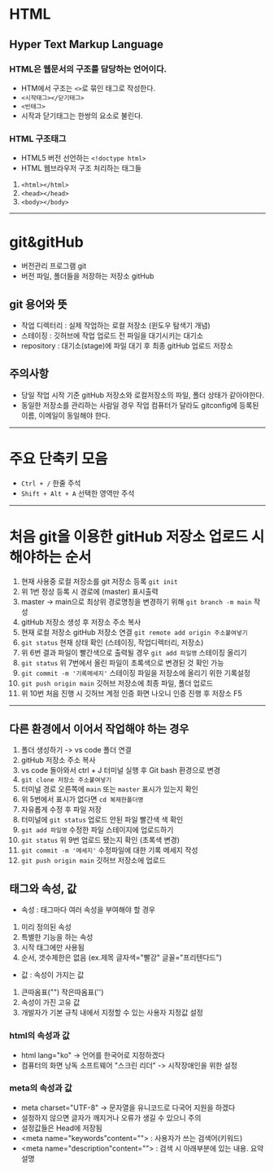 # HTML
## Hyper Text Markup Language
### HTML은 웹문서의 구조를 담당하는 언어이다.
* HTM에서 구조는 `<>`로 묶인 태그로 작성한다.
* `<시작태그></닫기태그>`
* `<빈태그>`
* 시작과 닫기태그는 한쌍의 요소로 불린다.
### HTML 구조태그
* HTML5 버전 선언하는 `<!doctype html>`
* HTML 웹브라우저 구조 처리하는 태그들
1. `<html></html>`
2. `<head></head>`
3. `<body></body>`
----
# git&gitHub
* 버전관리 프로그램 git
* 버전 파일, 폴더들을 저장하는 저장소 gitHub
## git 용어와 뜻
* 작업 디렉터리 : 실제 작업하는 로컬 저장소 (윈도우 탐색기 개념)
* 스테이징 : 깃허브에 작업 업로드 전 파일을 대기시키는 대기소
* repository : 대기소(stage)에 파일 대기 후 최종 gitHub 업로드 저장소
## 주의사항
* 당일 작업 시작 기준 gitHub 저장소와 로컬저장소의 파일, 폴더 상태가 같아야한다.
* 동일한 저장소를 관리하는 사람일 경우 작업 컴퓨터가 달라도 gitconfig에 등록된 이름, 이메일이 동일해야 한다.
----
# 주요 단축키 모음
* `Ctrl + /` 한줄 주석
* `Shift + Alt + A` 선택한 영역만 주석
----
# 처음 git을 이용한 gitHub 저장소 업로드 시 해야하는 순서
1. 현재 사용중 로컬 저장소를 git 저장소 등록 `git init`
2. 위 1번 정상 등록 시 경로에 (master) 표시출력
3. master -> main으로 최상위 경로명칭을 변경하기 위해 `git branch -m main` 작성
4. gitHub 저장소 생성 후 저장소 주소 복사
5. 현재 로컬 저장소 gitHub 저장소 연결 `git remote add origin 주소붙여넣기`
6. `git status` 현재 상태 확인 (스테이징, 작업디렉터리, 저장소)
7. 위 6번 결과 파일이 빨간색으로 출력될 경우 `git add 파일명` 스테이징 올리기
8. `git status` 위 7번에서 올린 파일이 초록색으로 변경된 것 확인 가능
9. `git commit -m '기록메세지'` 스테이징 파일을 저장소에 올리기 위한 기록설정
10. `git push origin main` 깃허브 저장소에 최종 파일, 폴더 업로드
11. 위 10번 처음 진행 시 깃허브 계정 인증 화면 나오니 인증 진행 후 저장소 F5
----
## 다른 환경에서 이어서 작업해야 하는 경우
1. 폴더 생성하기 -> vs code 폴더 연결
2. gitHub 저장소 주소 복사
3. vs code 돌아와서 ctrl + J 터미널 실행 후 Git bash 환경으로 변경
4. `git clone 저장소 주소붙여넣기`
5. 터미널 경로 오른쪽에 `main` 또는 `master` 표시가 있는지 확인
6. 위 5번에서 표시가 없다면 `cd 복제한폴더명`
7. 자유롭게 수정 후 파일 저장
8. 터미널에 `git status` 업로드 안된 파일 빨간색 색 확인
9. `git add 파일명` 수정한 파일 스테이지에 업로드하기
10. `git status` 위 9번 업로드 됐는지 확인 (초록색 변경)
11. `git commit -m '메세지'` 수정파일에 대한 기록 메세지 작성
12. `git push origin main` 깃허브 저장소에 업로드
## 태그와 속성, 값
* 속성 : 태그마다 여러 속성을 부여해야 할 경우
1. 미리 정의된 속성
2. 특별한 기능을 하는 속성
3. 시작 태그에만 사용됨
4. 순서, 갯수제한은 없음 (ex.제목 글자색="빨강" 글꼴="프리텐다드")
* 값 : 속성이 가지는 값
1. 큰따옴표("") 작은따옴표('')
2. 속성이 가진 고유 값
3. 개발자가 기본 규칙 내에서 지정할 수 있는 사용자 지정값 설정
### html의 속성과 값
* html lang="ko" -> 언어를 한국어로 지정하겠다
* 컴퓨터의 화면 낭독 소프트웨어 "스크린 리더" -> 시작장애인을 위한 설정
### meta의 속성과 값
* meta charset="UTF-8" -> 문자열을 유니코드로 다국어 지원을 하겠다
* 설정하지 않으면 글자가 깨지거나 오류가 생길 수 있으니 주의
* 설정값들은 Head에 저장됨
* <meta name="keywords"content=""> : 사용자가 쓰는 검색어(키워드)
* <meta name="description"content=""> : 검색 시 아래부분에 있는 내용. 요약설명